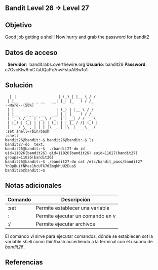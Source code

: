 ## Bandit Level 26 → Level 27

## Objetivo

Good job getting a shell! Now hurry and grab the password for bandit2

## Datos de acceso
 
**Servidor**:  bandit.labs.overthewire.org
**Usuario**: bandit26
**Password**: c7GvcKlw9mC7aUQaPx7nwFstuAIBw1o1

## Solución

```
  | |                   | (_) | |__ \ / /  
 | |__   __ _ _ __   __| |_| |_   ) / /_  
--More--(50%)
 | |                   | (_) | |__ \ / /
 | |__   __ _ _ __   __| |_| |_   ) / /_
 | '_ \ / _` | '_ \ / _` | | __| / / '_ \
 | |_) | (_| | | | | (_| | | |_ / /| (_) |
 |_.__/ \__,_|_| |_|\__,_|_|\__|____\___/
:set shell=/bin/bash
:shell 
bandit26@bandit:~$ bandit26@bandit:~$ ls
bandit27-do  text.
bandit26@bandit:~$  ./bandit27-do id
uid=11026(bandit26) gid=11026(bandit26) euid=11027(bandit27) groups=11026(bandit26)
bandit26@bandit:~$ ./bandit27-do cat /etc/bandit_pass/bandit27
YnQpBuifNMas1hcUFk70ZmqkhUU2EuaS
bandit26@bandit:~$ 

```

## Notas adicionales

| Comando | Descripción |
|------------|-------------|
|  :set|  Permite establecer una variable   |
|:| Permite ejecutar un comando en v|
|:/| Permite ejecutar archivos|

El comando *vi* sirve para ejecutar comandos, dónde se establecen *set* la variable *shell* como /bin/bash  accediendo a la terminal con el usuario de *bandit26*.

## Referencias